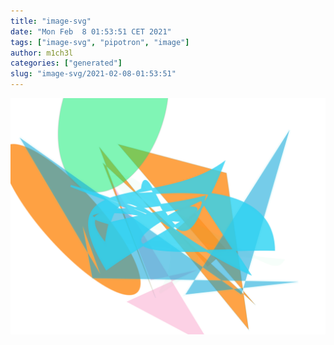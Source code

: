 ```yaml
---
title: "image-svg"
date: "Mon Feb  8 01:53:51 CET 2021"
tags: ["image-svg", "pipotron", "image"]
author: m1ch3l
categories: ["generated"]
slug: "image-svg/2021-02-08-01:53:51"
---
```


![](image.svg)
